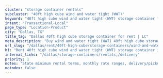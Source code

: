 ```yaml
---
cluster: "storage container rentals"
subcluster: "40ft high cube wind and water tight (WWT)"
keyword: "40ft high cube wind and water tight (WWT) storage container for rent Dallas, TX"
intent: "Transactional-Local"
page_type: "Location-Product"
city: "Dallas, TX"
title_tag: "Dallas 40ft high cube storage container for rent | LC"
meta_description: "Buy wind and water tight (WWT) 40ft high cube storage container rent with local delivery in Dallas, TX. LC Container — local Since 2003. Request a fast quote today."
url_slug: "/dallas/rent/40ft-high-cube/storage-containers/wind-and-water-tight-wwt"
h1: "Rent 40ft high cube wind and water tight (WWT) storage container in Dallas"
internal_links: "/dallas/storage-containers/rentals,/delivery"
priority: 1
notes: "State minimum rental terms, monthly rate ranges, delivery/pickup fees, service area."
noindex: false
---
```


<!-- TODO: Add unique city/inventory copy, images, and internal links here. -->
